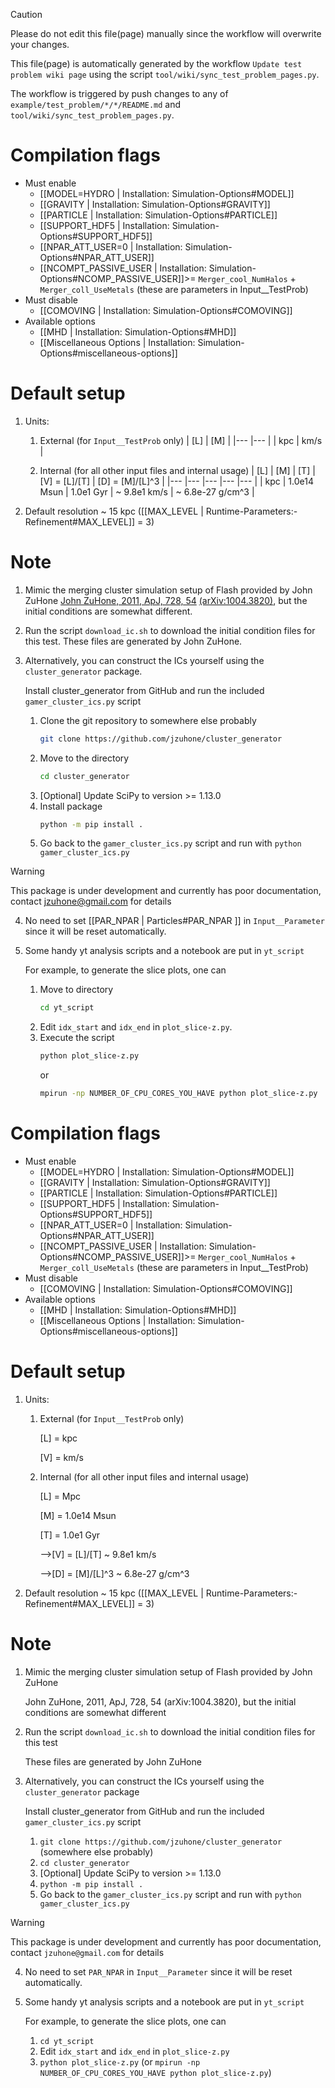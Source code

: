 > [!CAUTION]
> Please do not edit this file(page) manually since the workflow will overwrite your changes.
>
> This file(page) is automatically generated by the workflow `Update test problem wiki page` using the script `tool/wiki/sync_test_problem_pages.py`.
>
> The workflow is triggered by push changes to any of `example/test_problem/*/*/README.md` and `tool/wiki/sync_test_problem_pages.py`.


# Compilation flags
- Must enable
   - [[MODEL=HYDRO | Installation: Simulation-Options#MODEL]]
   - [[GRAVITY | Installation: Simulation-Options#GRAVITY]]
   - [[PARTICLE | Installation: Simulation-Options#PARTICLE]]
   - [[SUPPORT_HDF5 | Installation: Simulation-Options#SUPPORT_HDF5]]
   - [[NPAR_ATT_USER=0 | Installation: Simulation-Options#NPAR_ATT_USER]]
   - [[NCOMPT_PASSIVE_USER | Installation: Simulation-Options#NCOMP_PASSIVE_USER]]>= `Merger_cool_NumHalos` + `Merger_coll_UseMetals`
     (these are parameters in Input__TestProb)
- Must disable
   - [[COMOVING | Installation: Simulation-Options#COMOVING]]
- Available options
   - [[MHD | Installation: Simulation-Options#MHD]]
   - [[Miscellaneous Options | Installation: Simulation-Options#miscellaneous-options]]


# Default setup
1. Units:
   1. External (for `Input__TestProb` only)
      | [L] | [M]  |
      |---  |---   |
      | kpc | km/s |

   2. Internal (for all other input files and internal usage)
      | [L] | [M]         | [T]       | [V] = [L]/[T] | [D] = [M]/[L]^3  |
      |---  |---          |---        |---            |---               |
      | kpc | 1.0e14 Msun | 1.0e1 Gyr | ~ 9.8e1 km/s  | ~ 6.8e-27 g/cm^3 |

2. Default resolution ~ 15 kpc ([[MAX_LEVEL | Runtime-Parameters:-Refinement#MAX_LEVEL]] = 3)


# Note
1. Mimic the merging cluster simulation setup of Flash provided by John ZuHone
   [John ZuHone, 2011, ApJ, 728, 54](https://dx.doi.org/10.1088/0004-637X/728/1/54)
   [(arXiv:1004.3820)](https://arxiv.org/abs/1004.3820), but the initial conditions
   are somewhat different.

2. Run the script `download_ic.sh` to download the initial condition files for this test.
   These files are generated by John ZuHone.

3. Alternatively, you can construct the ICs yourself using the `cluster_generator` package.

   Install cluster_generator from GitHub and run the included `gamer_cluster_ics.py` script
   1. Clone the git repository to somewhere else probably
      ```bash
      git clone https://github.com/jzuhone/cluster_generator
      ```
   2. Move to the directory
      ```bash
      cd cluster_generator
      ```
   3. [Optional] Update SciPy to version >= 1.13.0
   4. Install package
      ```bash
      python -m pip install .
      ```
   5. Go back to the `gamer_cluster_ics.py` script and run with `python gamer_cluster_ics.py`

> [!WARNING]
> This package is under development and currently has poor documentation, contact [jzuhone@gmail.com](mailto:jzuhone@gmail.com) for details

4. No need to set [[PAR_NPAR | Particles#PAR_NPAR ]] in `Input__Parameter` since it will be reset automatically.

5. Some handy yt analysis scripts and a notebook are put in `yt_script`

   For example, to generate the slice plots, one can

   1. Move to directory
      ```bash
      cd yt_script
      ```
   2. Edit `idx_start` and `idx_end` in `plot_slice-z.py`.
   3. Execute the script
      ```bash
      python plot_slice-z.py
      ```
      or
      ```bash
      mpirun -np NUMBER_OF_CPU_CORES_YOU_HAVE python plot_slice-z.py
      ```
# Compilation flags
- Must enable
   - [[MODEL=HYDRO | Installation: Simulation-Options#MODEL]]
   - [[GRAVITY | Installation: Simulation-Options#GRAVITY]]
   - [[PARTICLE | Installation: Simulation-Options#PARTICLE]]
   - [[SUPPORT_HDF5 | Installation: Simulation-Options#SUPPORT_HDF5]]
   - [[NPAR_ATT_USER=0 | Installation: Simulation-Options#NPAR_ATT_USER]]
   - [[NCOMPT_PASSIVE_USER | Installation: Simulation-Options#NCOMP_PASSIVE_USER]]>= `Merger_cool_NumHalos` + `Merger_coll_UseMetals`
     (these are parameters in Input__TestProb)
- Must disable
   - [[COMOVING | Installation: Simulation-Options#COMOVING]]
- Available options
   - [[MHD | Installation: Simulation-Options#MHD]]
   - [[Miscellaneous Options | Installation: Simulation-Options#miscellaneous-options]]


# Default setup
1. Units:
   1. External (for `Input__TestProb` only)

      [L] = kpc

      [V] = km/s

   2. Internal (for all other input files and internal usage)

      [L] = Mpc

      [M] = 1.0e14 Msun

      [T] = 1.0e1 Gyr

      -->[V] = [L]/[T] ~ 9.8e1 km/s

      -->[D] = [M]/[L]^3 ~ 6.8e-27 g/cm^3

2. Default resolution ~ 15 kpc ([[MAX_LEVEL | Runtime-Parameters:-Refinement#MAX_LEVEL]] = 3)


# Note
1. Mimic the merging cluster simulation setup of Flash provided by John ZuHone

   John ZuHone, 2011, ApJ, 728, 54 (arXiv:1004.3820), but the initial conditions are somewhat different

2. Run the script `download_ic.sh` to download the initial condition files for this test

   These files are generated by John ZuHone

3. Alternatively, you can construct the ICs yourself using the `cluster_generator` package

   Install cluster_generator from GitHub and run the included `gamer_cluster_ics.py` script
   1. `git clone https://github.com/jzuhone/cluster_generator` (somewhere else probably)
   2. `cd cluster_generator`
   3. [Optional] Update SciPy to version >= 1.13.0
   4. `python -m pip install .`
   5. Go back to the `gamer_cluster_ics.py` script and run with `python gamer_cluster_ics.py`

> [!WARNING]
> This package is under development and currently has poor documentation, contact `jzuhone@gmail.com` for details

4. No need to set `PAR_NPAR` in `Input__Parameter` since it will be reset automatically.

5. Some handy yt analysis scripts and a notebook are put in `yt_script`

   For example, to generate the slice plots, one can

   1. `cd yt_script`
   2. Edit `idx_start` and `idx_end` in `plot_slice-z.py`
   3. `python plot_slice-z.py` (or `mpirun -np NUMBER_OF_CPU_CORES_YOU_HAVE python plot_slice-z.py`)
